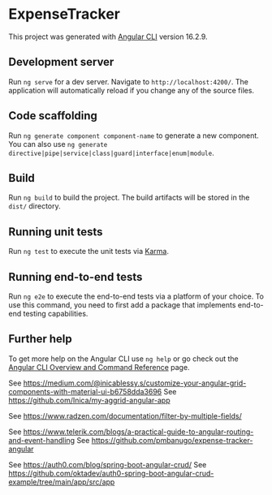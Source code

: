 # ExpenseTracker

This project was generated with [Angular CLI](https://github.com/angular/angular-cli) version 16.2.9.

## Development server

Run `ng serve` for a dev server. Navigate to `http://localhost:4200/`. The application will automatically reload if you change any of the source files.

## Code scaffolding

Run `ng generate component component-name` to generate a new component. You can also use `ng generate directive|pipe|service|class|guard|interface|enum|module`.

## Build

Run `ng build` to build the project. The build artifacts will be stored in the `dist/` directory.

## Running unit tests

Run `ng test` to execute the unit tests via [Karma](https://karma-runner.github.io).

## Running end-to-end tests

Run `ng e2e` to execute the end-to-end tests via a platform of your choice. To use this command, you need to first add a package that implements end-to-end testing capabilities.

## Further help

To get more help on the Angular CLI use `ng help` or go check out the [Angular CLI Overview and Command Reference](https://angular.io/cli) page.

See https://medium.com/@inicablessy.s/customize-your-angular-grid-components-with-material-ui-b6758dda3696
See https://github.com/Inica/my-aggrid-angular-app

See https://www.radzen.com/documentation/filter-by-multiple-fields/

See https://www.telerik.com/blogs/a-practical-guide-to-angular-routing-and-event-handling
See https://github.com/pmbanugo/expense-tracker-angular

See https://auth0.com/blog/spring-boot-angular-crud/
See https://github.com/oktadev/auth0-spring-boot-angular-crud-example/tree/main/app/src/app
